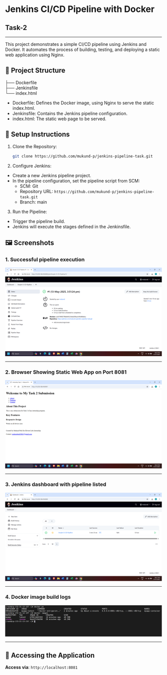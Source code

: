 # Jenkins CI/CD Pipeline with Docker
## Task-2
---
This project demonstrates a simple CI/CD pipeline using Jenkins and Docker. It automates the process of building, testing, and deploying a static web application using Nginx.

## 📁 Project Structure

├── Dockerfile <br>
├── Jenkinsfile <br>
└── index.html

- Dockerfile: Defines the Docker image, using Nginx to serve the static index.html.
- Jenkinsfile: Contains the Jenkins pipeline configuration.
- index.html: The static web page to be served.

## 🚀 Setup Instructions

1. Clone the Repository:

   ```bash
   git clone https://github.com/mukund-p/jenkins-pipeline-task.git
   ```
2. Configure Jenkins:
- Create a new Jenkins pipeline project.
- In the pipeline configuration, set the pipeline script from SCM:
  - SCM: Git
  - Repository URL: `https://github.com/mukund-p/jenkins-pipeline-task.git`
  - Branch: main

3. Run the Pipeline:
- Trigger the pipeline build.
- Jenkins will execute the stages defined in the Jenkinsfile.

## 🖼 Screenshots

### 1. Successful pipeline execution ###

![Pipeline Success](screenshots/pipeline_success.png)

---

### 2. Browser Showing Static Web App on Port 8081

![App Output](screenshots/app_running_browser.png)

---
### 3. Jenkins dashboard with pipeline listed

![Dashboard](screenshots/jenkins_dashboard.png)

---
### 4. Docker image build logs

![Docker ](screenshots/docker_image_build.png)

---

## 🔗 Accessing the Application
**Access via**: `http://localhost:8081`
